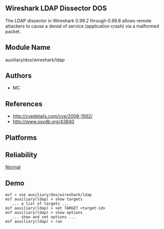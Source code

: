 ## Wireshark LDAP Dissector DOS

The LDAP dissector in Wireshark 0.99.2 through 0.99.8 allows 
remote attackers to cause a denial of service (application 
crash) via a malformed packet.


## Module Name
auxiliary/dos/wireshark/ldap

## Authors
* MC


## References
* http://cvedetails.com/cve/2008-1562/
* http://www.osvdb.org/43840




## Platforms


## Reliability
[Normal](https://github.com/rapid7/metasploit-framework/wiki/Exploit-Ranking)

## Demo

```
msf > use auxiliary/dos/wireshark/ldap
msf auxiliary(ldap) > show targets
   ... a list of targets ...
msf auxiliary(ldap) > set TARGET <target-id>
msf auxiliary(ldap) > show options
   ... show and set options ...
msf auxiliary(ldap) > run
```
    
    